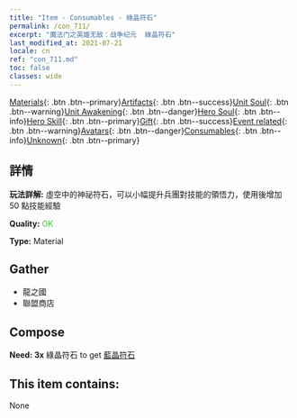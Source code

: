 ```yaml
---
title: "Item - Consumables - 綠晶符石"
permalink: /con_711/
excerpt: "魔法门之英雄无敌：战争纪元  綠晶符石"
last_modified_at: 2021-07-21
locale: cn
ref: "con_711.md"
toc: false
classes: wide
---
```

 [Materials](/ItemsCN/){: .btn .btn--primary}[Artifacts](/ItemsCN/Artifacts/){: .btn .btn--success}[Unit Soul](/ItemsCN/UnitSoul/){: .btn .btn--warning}[Unit Awakening](/ItemsCN/UnitAwakening/){: .btn .btn--danger}[Hero Soul](/ItemsCN/HeroSoul/){: .btn .btn--info}[Hero Skill](/ItemsCN/HeroSkill/){: .btn .btn--primary}[Gift](/ItemsCN/Gift/){: .btn .btn--success}[Event related](/ItemsCN/Events/){: .btn .btn--warning}[Avatars](/ItemsCN/Avatars/){: .btn .btn--danger}[Consumables](/ItemsCN/Consumables/){: .btn .btn--info}[Unknown](/ItemsCN/Unknown/){: .btn .btn--primary}

## 詳情
 **玩法詳解:** 虛空中的神祕符石，可以小幅提升兵團對技能的領悟力，使用後增加 50 點技能經驗

 **Quality:** <span style="color: #32CD32">OK</span>

 **Type:** Material

## Gather

*    龍之國 
*    聯盟商店 

## Compose

 **Need: 3x** 綠晶符石 to get [藍晶符石](/cn/Items/con_716/)

## This item contains:

  None

